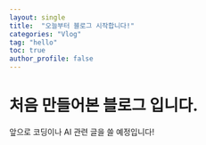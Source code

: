 ```yaml
---
layout: single
title:  "오늘부터 블로그 시작합니다!"
categories: "Vlog"
tag: "hello"
toc: true
author_profile: false
---
```


# 처음 만들어본 블로그 입니다.

앞으로 코딩이나 AI 관련 글을 쓸 예정입니다!
